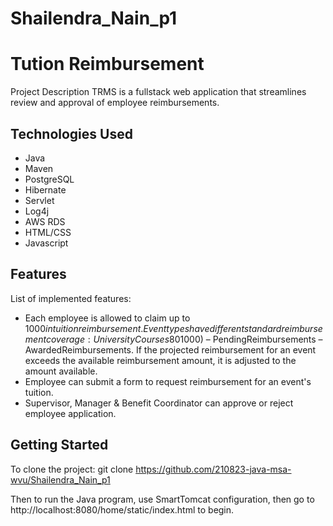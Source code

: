 # Shailendra_Nain_p1
# Tution Reimbursement
Project Description
TRMS is a fullstack web application that streamlines review and approval of employee reimbursements.

## Technologies Used
- Java 
- Maven 
- PostgreSQL 
- Hibernate 
- Servlet
- Log4j 
- AWS RDS
- HTML/CSS
- Javascript

## Features
List of implemented features:
- Each employee is allowed to claim up to $1000 in tuition reimbursement. Event types have different standard reimbursement coverage: University Courses 80%, Seminars 60%, Certification Preparation Classes 75%, Certification 100%, Technical Training 90%, Other 30%. After a Benefits Coordinator (BenCo) has approved a reimbursement, the reimbursement is pending until a passing grade or presentation over the event is provided. The monetary amount available for an employee to reimburse is defined by the following equation: AvailableReimbursement = TotalReimbursement ($1000) – PendingReimbursements – AwardedReimbursements. If the projected reimbursement for an event exceeds the available reimbursement amount, it is adjusted to the amount available.
- Employee can submit a form to request reimbursement for an event's tuition.
- Supervisor, Manager & Benefit Coordinator can approve or reject employee application.

## Getting Started
To clone the project: git clone https://github.com/210823-java-msa-wvu/Shailendra_Nain_p1

Then to run the Java program, use SmartTomcat configuration, then go to http://localhost:8080/home/static/index.html to begin.
